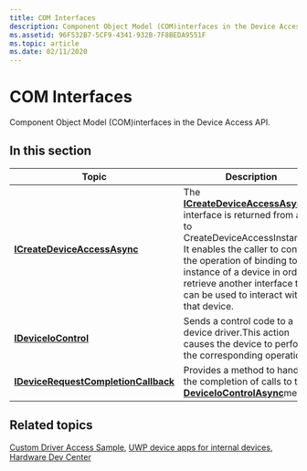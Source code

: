 ```yaml
---
title: COM Interfaces
description: Component Object Model (COM)interfaces in the Device Access API.
ms.assetid: 96F532B7-5CF9-4341-932B-7F8BEDA9551F
ms.topic: article
ms.date: 02/11/2020
---
```


# COM Interfaces

Component Object Model (COM)interfaces in the Device Access API.

## In this section

| Topic | Description |
|---|---|
| [**ICreateDeviceAccessAsync**](/windows/win32/api/Deviceaccess/nn-deviceaccess-icreatedeviceaccessasync)<br/> | The [**ICreateDeviceAccessAsync**](/windows/win32/api/Deviceaccess/nn-deviceaccess-icreatedeviceaccessasync) interface is returned from a call to CreateDeviceAccessInstance. It enables the caller to control the operation of binding to an instance of a device in order to retrieve another interface that can be used to interact with that device.<br/> |
| [**IDeviceIoControl**](/windows/win32/api/Deviceaccess/nn-deviceaccess-ideviceiocontrol)<br/> | Sends a control code to a device driver.This action causes the device to perform the corresponding operation. <br/> |
| [**IDeviceRequestCompletionCallback**](/windows/win32/api/Deviceaccess/nn-deviceaccess-idevicerequestcompletioncallback)<br/> | Provides a method to handle the completion of calls to the [**DeviceIoControlAsync**](/windows/win32/api/Deviceaccess/nf-deviceaccess-ideviceiocontrol-deviceiocontrolasync)method.<br/> |

## Related topics

[Custom Driver Access Sample](https://github.com/microsoftarchive/msdn-code-gallery-microsoft/tree/411c271e537727d737a53fa2cbe99eaecac00cc0/Official%20Windows%20Platform%20Sample/Custom%20driver%20access%20sample), [UWP device apps for internal devices](/windows-hardware/drivers/devapps/uwp-device-apps-for-specialized-devices), [Hardware Dev Center](/windows/hardware/)
